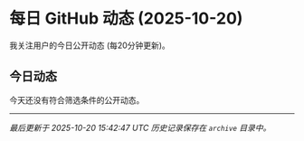 # 每日 GitHub 动态 (2025-10-20)

我关注用户的今日公开动态 (每20分钟更新)。

## 今日动态

今天还没有符合筛选条件的公开动态。

---
*最后更新于 2025-10-20 15:42:47 UTC*
*历史记录保存在 `archive` 目录中。*
